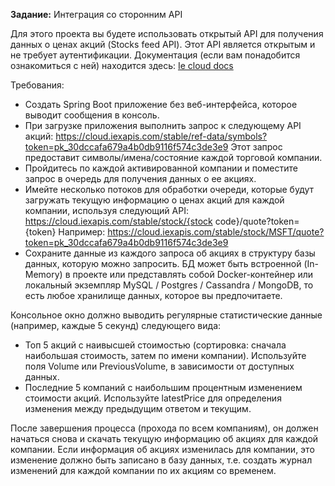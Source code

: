 **Задание:**
Интеграция со сторонним API


Для этого проекта вы будете использовать открытый API для получения данных о ценах акций (Stocks feed API). Этот API является открытым и не требует аутентификации. Документация (если вам понадобится ознакомиться с ней) находится здесь: [Ie cloud docs](https://iexcloud.io/docs)

Требования:

- Создать Spring Boot приложение без веб-интерфейса, которое выводит сообщения в консоль.
- При загрузке приложения выполнить запрос к следующему API акций: https://cloud.iexapis.com/stable/ref-data/symbols?token=pk_30dccafa679a4b0db9116f574c3de3e9 Этот запрос предоставит символы/имена/состояние каждой торговой компании.
- Пройдитесь по каждой активированной компании и поместите запрос в очередь для получения данных о ее акциях.
- Имейте несколько потоков для обработки очереди, которые будут загружать текущую информацию о ценах акций для каждой компании, используя следующий API:
  https://cloud.iexapis.com/stable/stock/{stock code}/quote?token={token}
  Например: https://cloud.iexapis.com/stable/stock/MSFT/quote?token=pk_30dccafa679a4b0db9116f574c3de3e9
- Сохраните данные из каждого запроса об акциях в структуру базы данных, которую можно запросить. БД может быть встроенной (In-Memory) в проекте или представлять собой Docker-контейнер или локальный экземпляр MySQL / Postgres / Cassandra / MongoDB, то есть любое хранилище данных, которое вы предпочитаете.


Консольное окно должно выводить регулярные статистические данные (например, каждые 5 секунд) следующего вида:
- Топ 5 акций с наивысшей стоимостью (сортировка: сначала наибольшая стоимость, затем по имени компании). Используйте поля Volume или PreviousVolume, в зависимости от доступных данных.
- Последние 5 компаний с наибольшим процентным изменением стоимости акций. Используйте latestPrice для определения изменения между предыдущим ответом и текущим.

После завершения процесса (прохода по всем компаниям), он должен начаться снова и скачать текущую информацию об акциях для каждой компании. Если информация об акциях изменилась для компании, это изменение должно быть записано в базу данных, т.е. создать журнал изменений для каждой компании по их акциям со временем.
